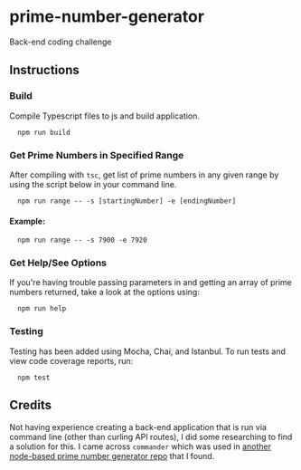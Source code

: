 # prime-number-generator
Back-end coding challenge

## Instructions

### Build

Compile Typescript files to js and build application.

```
  npm run build
```

### Get Prime Numbers in Specified Range

After compiling with `tsc`, get list of prime numbers in any given range by using the script below in your command line.

```
  npm run range -- -s [startingNumber] -e [endingNumber]
```

#### Example:
```
  npm run range -- -s 7900 -e 7920
```

### Get Help/See Options

If you're having trouble passing parameters in and getting an array of prime numbers returned, take a look at the options using:

```
  npm run help
```

### Testing

Testing has been added using Mocha, Chai, and Istanbul. To run tests and view code coverage reports, run:

```
  npm test
```

## Credits

Not having experience creating a back-end application that is run via command line (other than curling API routes), I did some researching to find a solution for this. I came across `commander` which was used in [another node-based prime number generator repo](https://github.com/Cinderella-Man/nodejs-primes-generator) that I found.
